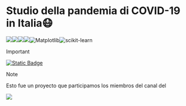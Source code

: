 # Studio della pandemia di COVID-19 in Italia😷

![](https://img.shields.io/badge/python-3.10+-sucess?style=for-the-badge&logo=python)![](https://img.shields.io/badge/Jupyter-F37626.svg?&style=for-the-badge&logo=Jupyter&logoColor=white)![](https://img.shields.io/badge/Numpy-777BB4?style=for-the-badge&logo=numpy&logoColor=white)![](https://img.shields.io/badge/Pandas-2C2D72?style=for-the-badge&logo=pandas&logoColor=white)![Matplotlib](https://img.shields.io/badge/Matplotlib-%23ffffff.svg?style=for-the-badge&logo=Matplotlib&logoColor=black)![scikit-learn](https://img.shields.io/badge/scikit--learn-%23F7931E.svg?style=for-the-badge&logo=scikit-learn&logoColor=white)

> [!IMPORTANT]
> [![Static Badge](https://img.shields.io/badge/build-Analisis_COVID_19-brightgreen?logo=deepnote&label=Ver%20el%20reporte%20por%20deepnote.com%20&color=%23AFEEEE)](https://deepnote.com/@luceldasilva/WCS-2023-Qualifiers-1st-Stage-Road-to-Worlds-Yu-Gi-Oh-Duel-Links-24b0dc8f-6b7d-40a4-9aa9-6a17cca1fb85)




> [!NOTE]
> Esto fue un proyecto que participamos los miembros del canal del
> 
>[![](https://img.shields.io/youtube/channel/subscribers/UCuerQOTskuNkddcT738357g?style=for-the-badge&logo=youtube&label=ElProfeAlejo)](https://www.youtube.com/@ElProfeAlejo)
